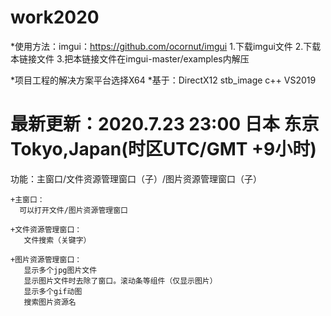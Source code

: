 # work2020

*使用方法：imgui：https://github.com/ocornut/imgui
1.下载imgui文件
2.下载本链接文件
3.把本链接文件在imgui-master/examples内解压

*项目工程的解决方案平台选择X64
*基于：DirectX12 
      stb_image
      c++
      VS2019
# 最新更新：2020.7.23 23:00 日本 东京Tokyo,Japan(时区UTC/GMT +9小时)
功能：主窗口/文件资源管理窗口（子）/图片资源管理窗口（子）
 
    +主窗口：
      可以打开文件/图片资源管理窗口
      
    +文件资源管理窗口：
       文件搜索（关键字）
       
    +图片资源管理窗口：
       显示多个jpg图片文件
       显示图片文件时去除了窗口。滚动条等组件（仅显示图片）
       显示多个gif动图
       搜索图片资源名
